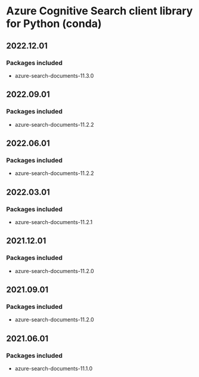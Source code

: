 # Azure Cognitive Search client library for Python (conda)

## 2022.12.01

### Packages included

- azure-search-documents-11.3.0

## 2022.09.01

### Packages included

- azure-search-documents-11.2.2

## 2022.06.01

### Packages included

- azure-search-documents-11.2.2

## 2022.03.01

### Packages included

- azure-search-documents-11.2.1

## 2021.12.01

### Packages included

- azure-search-documents-11.2.0

## 2021.09.01

### Packages included

- azure-search-documents-11.2.0

## 2021.06.01

### Packages included

- azure-search-documents-11.1.0
